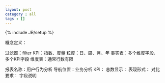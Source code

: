 ```yaml
---
layout: post
category : all
tags : []
---
```

{% include JB/setup %}

概念定义：

过滤器：filter
KPI：指数、度量
粒度：日、周、月、年
事实表：多个维度字段、多个KPI字段
维度表：通常行数有限

报表名称：用户行为分析
导航位置：业务分析
KPI：
总数显示：
表现形式：
对比要求：
字段说明

